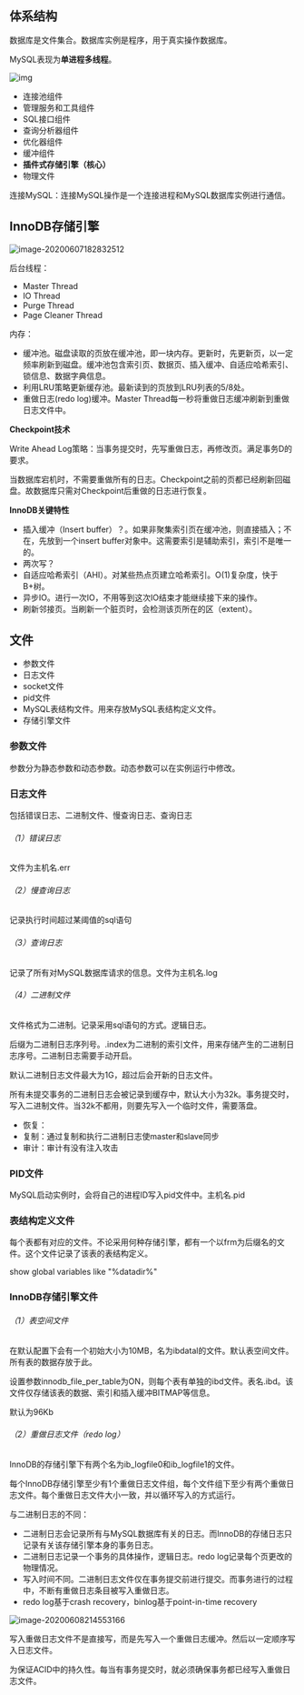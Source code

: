 ## 体系结构

数据库是文件集合。数据库实例是程序，用于真实操作数据库。

MySQL表现为**单进程多线程**。

![img](https://ss0.bdstatic.com/70cFvHSh_Q1YnxGkpoWK1HF6hhy/it/u=194710674,2116926636&fm=26&gp=0.jpg)

- 连接池组件
- 管理服务和工具组件
- SQL接口组件
- 查询分析器组件
- 优化器组件
- 缓冲组件
- **插件式存储引擎（核心）**
- 物理文件

连接MySQL：连接MySQL操作是一个连接进程和MySQL数据库实例进行通信。



## InnoDB存储引擎

![image-20200607182832512](C:\Users\dht24\AppData\Roaming\Typora\typora-user-images\image-20200607182832512.png)

后台线程：

- Master Thread
- IO Thread
- Purge Thread
- Page Cleaner Thread

内存：

- 缓冲池。磁盘读取的页放在缓冲池，即一块内存。更新时，先更新页，以一定频率刷新到磁盘。缓冲池包含索引页、数据页、插入缓冲、自适应哈希索引、锁信息、数据字典信息。
- 利用LRU策略更新缓存池。最新读到的页放到LRU列表的5/8处。
- 重做日志(redo log)缓冲。Master Thread每一秒将重做日志缓冲刷新到重做日志文件中。

**Checkpoint技术**

Write Ahead Log策略：当事务提交时，先写重做日志，再修改页。满足事务D的要求。

当数据库宕机时，不需要重做所有的日志。Checkpoint之前的页都已经刷新回磁盘。故数据库只需对Checkpoint后重做的日志进行恢复。

**InnoDB关键特性**

- 插入缓冲（Insert buffer）？。如果非聚集索引页在缓冲池，则直接插入；不在，先放到一个insert buffer对象中。这需要索引是辅助索引，索引不是唯一的。
- 两次写？
- 自适应哈希索引（AHI）。对某些热点页建立哈希索引。O(1)复杂度，快于B+树。
- 异步IO。进行一次IO，不用等到这次IO结束才能继续接下来的操作。
- 刷新邻接页。当刷新一个脏页时，会检测该页所在的区（extent）。



## 文件

- 参数文件
- 日志文件
- socket文件
- pid文件
- MySQL表结构文件。用来存放MySQL表结构定义文件。
- 存储引擎文件

### 参数文件

参数分为静态参数和动态参数。动态参数可以在实例运行中修改。

### 日志文件

包括错误日志、二进制文件、慢查询日志、查询日志

###### （1）错误日志

文件为主机名.err

###### （2）慢查询日志

记录执行时间超过某阈值的sql语句

###### （3）查询日志

记录了所有对MySQL数据库请求的信息。文件为主机名.log

###### （4）二进制文件

文件格式为二进制。记录采用sql语句的方式。逻辑日志。

后缀为二进制日志序列号。.index为二进制的索引文件，用来存储产生的二进制日志序号。二进制日志需要手动开启。

默认二进制日志文件最大为1G，超过后会开新的日志文件。

所有未提交事务的二进制日志会被记录到缓存中，默认大小为32k。事务提交时，写入二进制文件。当32k不都用，则要先写入一个临时文件，需要落盘。

- 恢复：
- 复制：通过复制和执行二进制日志使master和slave同步
- 审计：审计有没有注入攻击

### PID文件

MySQL启动实例时，会将自己的进程ID写入pid文件中。主机名.pid

### 表结构定义文件

每个表都有对应的文件。不论采用何种存储引擎，都有一个以frm为后缀名的文件。这个文件记录了该表的表结构定义。

show global variables like "%datadir%"

###  InnoDB存储引擎文件

###### （1）表空间文件

在默认配置下会有一个初始大小为10MB，名为ibdatal的文件。默认表空间文件。所有表的数据存放于此。

设置参数innodb_file_per_table为ON，则每个表有单独的ibd文件。表名.ibd。该文件仅存储该表的数据、索引和插入缓冲BITMAP等信息。

默认为96Kb

###### （2）重做日志文件（redo log）

InnoDB的存储引擎下有两个名为ib_logfile0和ib_logfile1的文件。

每个InnoDB存储引擎至少有1个重做日志文件组，每个文件组下至少有两个重做日志文件。每个重做日志文件大小一致，并以循环写入的方式运行。

与二进制日志的不同：

- 二进制日志会记录所有与MySQL数据库有关的日志。而InnoDB的存储日志只记录有关该存储引擎本身的事务日志。
- 二进制日志记录一个事务的具体操作，逻辑日志。redo log记录每个页更改的物理情况。
- 写入时间不同。二进制日志文件仅在事务提交前进行提交。而事务进行的过程中，不断有重做日志条目被写入重做日志。
- redo log基于crash recovery，binlog基于point-in-time recovery

![image-20200608214553166](C:\Users\dht24\AppData\Roaming\Typora\typora-user-images\image-20200608214553166.png)

写入重做日志文件不是直接写，而是先写入一个重做日志缓冲。然后以一定顺序写入日志文件。

为保证ACID中的持久性。每当有事务提交时，就必须确保事务都已经写入重做日志文件。

